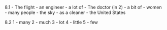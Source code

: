 8.1
    - The flight
    - an engineer
    - a lot of
    - The doctor (in 2)
    - a bit of
    - women
    - many people
    - the sky
    - as a cleaner
    - the United States

8.2
    1 - many 
    2 - much
    3 - lot
    4 - little
    5 - few